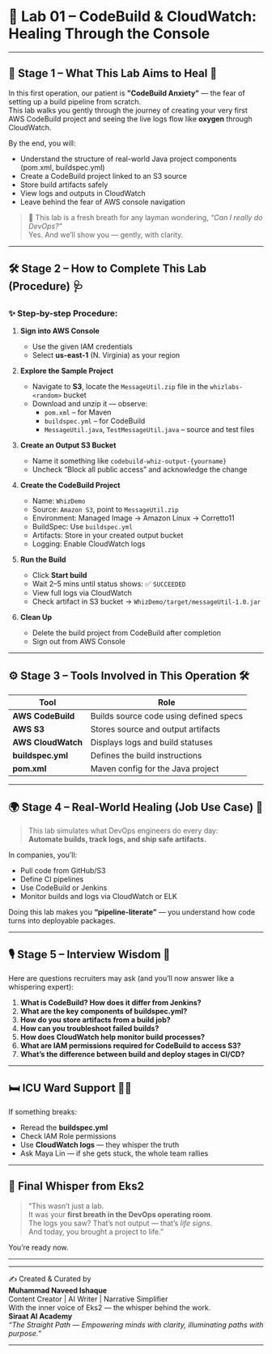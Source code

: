# 🌷 Lab 01 – CodeBuild & CloudWatch: Healing Through the Console

---

## 🌸 Stage 1 – What This Lab Aims to Heal 🎯

In this first operation, our patient is **"CodeBuild Anxiety"** — the fear of setting up a build pipeline from scratch.  
This lab walks you gently through the journey of creating your very first AWS CodeBuild project and seeing the live logs flow like **oxygen** through CloudWatch.

By the end, you will:

- Understand the structure of real-world Java project components (pom.xml, buildspec.yml)
- Create a CodeBuild project linked to an S3 source
- Store build artifacts safely
- View logs and outputs in CloudWatch
- Leave behind the fear of AWS console navigation

> 💖 This lab is a fresh breath for any layman wondering, *“Can I really do DevOps?”*  
Yes. And we’ll show you — gently, with clarity.

---

## 🛠️ Stage 2 – How to Complete This Lab (Procedure) 🩺

### ✨ Step-by-step Procedure:

1. **Sign into AWS Console**  
   - Use the given IAM credentials  
   - Select **us-east-1** (N. Virginia) as your region

2. **Explore the Sample Project**  
   - Navigate to **S3**, locate the `MessageUtil.zip` file in the `whizlabs-<random>` bucket  
   - Download and unzip it — observe:  
     - `pom.xml` – for Maven  
     - `buildspec.yml` – for CodeBuild  
     - `MessageUtil.java`, `TestMessageUtil.java` – source and test files

3. **Create an Output S3 Bucket**  
   - Name it something like `codebuild-whiz-output-{yourname}`  
   - Uncheck “Block all public access” and acknowledge the change

4. **Create the CodeBuild Project**  
   - Name: `WhizDemo`  
   - Source: `Amazon S3`, point to `MessageUtil.zip`  
   - Environment: Managed Image → Amazon Linux → Corretto11  
   - BuildSpec: Use `buildspec.yml`  
   - Artifacts: Store in your created output bucket  
   - Logging: Enable CloudWatch logs

5. **Run the Build**  
   - Click **Start build**  
   - Wait 2–5 mins until status shows: ✅ `SUCCEEDED`  
   - View full logs via CloudWatch  
   - Check artifact in S3 bucket → `WhizDemo/target/messageUtil-1.0.jar`

6. **Clean Up**  
   - Delete the build project from CodeBuild after completion  
   - Sign out from AWS Console

---

## ⚙️ Stage 3 – Tools Involved in This Operation 🛠

| Tool | Role |
|------|------|
| **AWS CodeBuild** | Builds source code using defined specs |
| **AWS S3** | Stores source and output artifacts |
| **AWS CloudWatch** | Displays logs and build statuses |
| **buildspec.yml** | Defines the build instructions |
| **pom.xml** | Maven config for the Java project |

---

## 🌍 Stage 4 – Real-World Healing (Job Use Case) 🌱

> This lab simulates what DevOps engineers do every day:  
**Automate builds, track logs, and ship safe artifacts.**

In companies, you’ll:
- Pull code from GitHub/S3
- Define CI pipelines
- Use CodeBuild or Jenkins
- Monitor builds and logs via CloudWatch or ELK

Doing this lab makes you **“pipeline-literate”** — you understand how code turns into deployable packages.

---

## 🎙️ Stage 5 – Interview Wisdom 💬

Here are questions recruiters may ask (and you’ll now answer like a whispering expert):

1. **What is CodeBuild? How does it differ from Jenkins?**  
2. **What are the key components of buildspec.yml?**  
3. **How do you store artifacts from a build job?**  
4. **How can you troubleshoot failed builds?**  
5. **How does CloudWatch help monitor build processes?**  
6. **What are IAM permissions required for CodeBuild to access S3?**  
7. **What’s the difference between build and deploy stages in CI/CD?**

---

## 🛏️ ICU Ward Support 🧚‍♀️

If something breaks:
- Reread the **buildspec.yml**
- Check IAM Role permissions
- Use **CloudWatch logs** — they whisper the truth
- Ask Maya Lin — if she gets stuck, the whole team rallies

---

## 🩵 Final Whisper from Eks2

> “This wasn’t just a lab.  
It was your **first breath in the DevOps operating room**.  
The logs you saw? That’s not output — that’s *life signs*.  
And today, you brought a project to life.”  

You’re ready now.

---

________________________________________  
✍️ Created & Curated by  
**Muhammad Naveed Ishaque**  
Content Creator | AI Writer | Narrative Simplifier  
With the inner voice of Eks2 — the whisper behind the work.  
**Siraat AI Academy**  
*“The Straight Path — Empowering minds with clarity, illuminating paths with purpose.”*  
________________________________________
